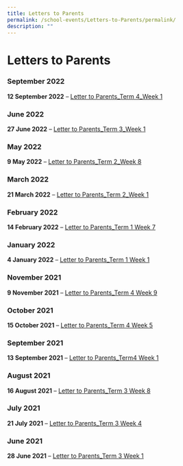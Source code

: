 ```yaml
---
title: Letters to Parents
permalink: /school-events/Letters-to-Parents/permalink/
description: ""
---
```

Letters to Parents
==================

### **September 2022**


**12 September 2022** – [Letter to Parents_Term 4_Week 1](/files/Letter-to-Parents_Term-4_Week-1.pdf)

### **June 2022**

**27 June 2022** – [Letter to Parents_Term 3_Week 1](/files/Letter-to-Parents_Term-3_Week-1.pdf)

### **May 2022**

**9 May 2022** – [Letter to Parents_Term 2_Week 8](/files/Letter-to-Parents_Term-2_Week-8.pdf)

### **March 2022**

**21 March 2022** – [Letter to Parents_Term 2_Week 1](/files/Letter-to-Parents_Term-2_Week-1.pdf)

### **February 2022** 

**14 February 2022** – [Letter to Parents_Term 1 Week 7](/files/Letter-to-Parents_Term-1-Week-7.pdf)

### **January 2022**

**4 January 2022** – [Letter to Parents_Term 1 Week 1](/files/Letter-to-Parents_Term-1-Week-1.pdf)

### **November 2021**

**9 November 2021** – [Letter to Parents_Term 4 Week 9](/files/Letter-to-Parents_Term-4-Week-9.pdf)

### **October 2021**

**15 October 2021** – [Letter to Parents_Term 4 Week 5](/files/Letter-to-Parents_Term-4-Week-5.pdf)

### **September 2021**

**13 September 2021** – [Letter to Parents_Term4 Week 1](/files/SepLetter-to-Parents_Term4-Week-1.pdf)

### **August 2021**

**16 August 2021** – [Letter to Parents_Term 3 Week 8](/files/AugLetter-to-Parents_Term-3-Week-8.pdf)

### **July 2021**

**21 July 2021** – [Letter to Parents_Term 3 Week 4](/files/JulyLetter-to-Parents_Term-3-Week-4.pdf)

### **June 2021**

**28 June 2021** – [Letter to Parents_Term 3 Week 1](/files/JuneLetter-to-Parents_Term-3-Week-1.pdf)